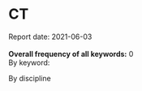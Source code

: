 <h1>CT</h1>Report date: 2021-06-03<br><br><b>Overall frequency of all keywords:</b> 0<br>By keyword:<ul></ul>By discipline